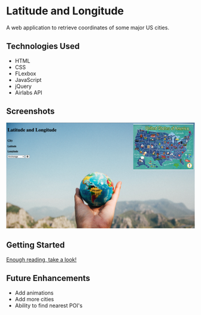 # Latitude and Longitude

A web application to retrieve coordinates of some major US cities.

## Technologies Used

- HTML
- CSS
- FLexbox
- JavaScript
- jQuery
- Airlabs API

## Screenshots

![screenshot](project1pic.jpg)

## Getting Started

[Enough reading, take a look!](https://mellow-choux-7e5976.netlify.app/)

## Future Enhancements

- Add animations
- Add more cities
- Ability to find nearest POI's